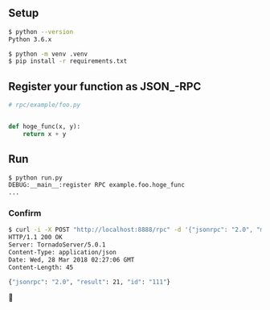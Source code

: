 ## Setup

```sh
$ python --version
Python 3.6.x

$ python -m venv .venv
$ pip install -r requirements.txt
```


## Register your function as JSON_-RPC

```python
# rpc/example/foo.py


def hoge_func(x, y):
    return x + y
```


## Run

```sh
$ python run.py
DEBUG:__main__:register RPC example.foo.hoge_func
...
```


### Confirm

```sh
$ curl -i -X POST "http://localhost:8888/rpc" -d '{"jsonrpc": "2.0", "method": "example.foo.hoge_func", "params": {"x": 1, "y":20}, "id": "111"}'
HTTP/1.1 200 OK
Server: TornadoServer/5.0.1
Content-Type: application/json
Date: Wed, 28 Mar 2018 02:27:06 GMT
Content-Length: 45

{"jsonrpc": "2.0", "result": 21, "id": "111"}
```

:clap:
